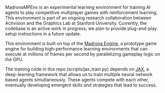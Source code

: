 MadronaMPEnv is an experimental learning environment for training AI agents to play competitive multiplayer games with reinforcement learning. This environment is part of an ongoing research collaboration between Activision and the Graphics Lab at Stanford University. Currently, the codebase is an active work in progress; we plan to provide plug-and-play setup instructions in a future update.

This environment is built on top of the [Madrona Engine](https://madrona-engine.github.io), a prototype game engine for building high-performance learning environments that can execute at millions of frames per second by parallelizing gameplay logic on the GPU.

The training code in this repo (scripts/jax\_train.py) depends on [JAX](https://github.com/jax-ml/jax), a deep-learning framework that allows us to train multiple neural network based agents simultaneously. These agents compete with each other, eventually developing emergent skills and strategies that lead to success.
